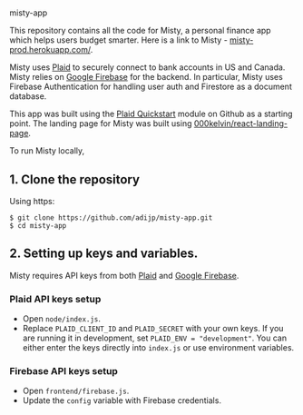 #

misty-app

This repository contains all the code for Misty, a personal finance app which helps users budget smarter. Here is a link to Misty - [misty-prod.herokuapp.com/](https://misty-prod.herokuapp.com/).

Misty uses [Plaid](https://www.plaid.com) to securely connect to bank accounts in US and Canada. Misty relies on [Google Firebase](https://firebase.google.com/) for the backend. In particular, Misty uses Firebase Authentication for handling user auth and Firestore as a document database.

This app was built using the [Plaid Quickstart](https://github.com/plaid/quickstarthttps://www.plaid.com) module on Github as a starting point. The landing page for Misty was built using [000kelvin/react-landing-page](https://github.com/000kelvin/react-landing-page).

To run Misty locally,

## 1. Clone the repository

Using https:

```
$ git clone https://github.com/adijp/misty-app.git
$ cd misty-app
```

## 2. Setting up keys and variables.

Misty requires API keys from both [Plaid](https://www.plaid.com) and [Google Firebase](https://firebase.google.com/).

### Plaid API keys setup

- Open `node/index.js`.
- Replace `PLAID_CLIENT_ID` and `PLAID_SECRET` with your own keys. If you are running it in
 development, set `PLAID_ENV = "development"`. You can either enter the keys directly into `index.js` or use environment variables.

### Firebase API keys setup
- Open `frontend/firebase.js`.
- Update the `config` variable with Firebase credentials.
